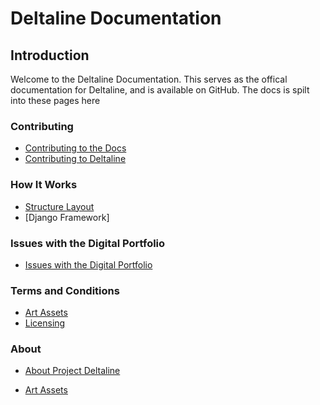 # Deltaline Documentation

## Introduction

Welcome to the Deltaline Documentation. This serves as the offical documentation for Deltaline, and is available on GitHub. The docs is spilt into these pages here

### Contributing

- [Contributing to the Docs](https://no767.github.io/Deltaline-Docs/Contributing%20to%20the%20docs/)
- [Contributing to Deltaline](https://no767.github.io/Deltaline-Docs/Contributing%20to%20Deltaline/)

### How It Works 

- [Structure Layout](https://no767.github.io/Deltaline-Docs/Structure%20Layout/)
- [Django Framework]
### Issues with the Digital Portfolio

- [Issues with the Digital Portfolio](https://no767.github.io/Deltaline-Docs/)

### Terms and Conditions

- [Art Assets](https://no767.github.io/Deltaline-Docs/Art%20Assets/)
- [Licensing](https://no767.github.io/Deltaline-Docs/Licensing/)
### About 

- [About Project Deltaline](https://no767.github.io/Deltaline-Docs/About%20Project%20Deltaline/)

- [Art Assets](https://no767.github.io/Deltaline-Docs/Art%20Assets/)
